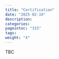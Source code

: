 ```yaml
---
title: "Certification"
date: "2025-02-19"
description:
categories:
pageintoc: "315"
tags:
weight: "4"
---
```


<a id="certification-ai-ready-opennebula"></a>

<!--# Certification -->

TBC
